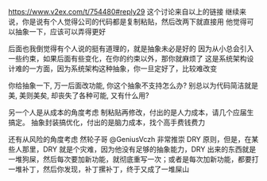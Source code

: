https://www.v2ex.com/t/754480#reply29
这个讨论来自以上的链接
继续来说，你是说有个人觉得公司的代码都是复制粘贴，然后改两下就直接用
他觉得可以抽象一下，应该可以弄得更好

后面也我倒觉得有个人说的挺有道理的，就是抽象未必是好的
因为从小总会引入一些约束，如果后面有些变化，在你的约束以外，那你就麻烦了
这是系统架构设计难的一方面，因为系统架构这种抽象，你一旦定好了，比较难改变

你给抽象一下, 万一后面改功能, 你这个抽象不支持怎么办? 别总以为代码简洁就是美, 美则美矣, 却丧失了各种可能, 又有什么用?

另一个人是从成本的角度考虑
制粘贴再修改，付出的是人力成本，请几个应届生搞定。
抽象封装搞优化，付出的是脑力成本，找个高手费钱费力

还有从风险的角度考虑
然轮子哥 @GeniusVczh 非常推崇 DRY 原则，但是，在某些人那里，DRY 就是个灾难，因为他没有足够的抽象能力，DRY 出来的东西就是一堆狗屎，然后每次要加新功能，就彻底重写一次；或者是每次加新功能，都要打一堆补丁，然后你发现，补丁摞补丁，终于又成了一堆屎山